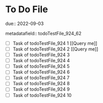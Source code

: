 # To Do File

due:: 2022-09-03

metadatafield:: todoTestFile_924_62

- [ ] Task of todoTestFile_924 1 [[Query me]]
- [ ] Task of todoTestFile_924 2 [[Query me]]
- [ ] Task of todoTestFile_924 3
- [ ] Task of todoTestFile_924 4
- [ ] Task of todoTestFile_924 5
- [ ] Task of todoTestFile_924 6
- [ ] Task of todoTestFile_924 7
- [ ] Task of todoTestFile_924 8
- [ ] Task of todoTestFile_924 9
- [ ] Task of todoTestFile_924 10